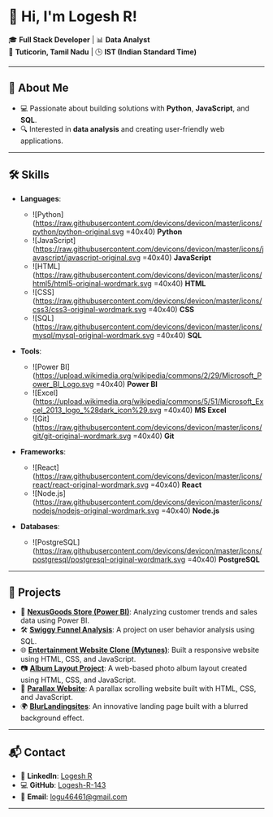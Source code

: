 # 👋 Hi, I'm Logesh R!

🎓 **Full Stack Developer** | 📊 **Data Analyst**  
📍 **Tuticorin, Tamil Nadu** | 🕒 **IST (Indian Standard Time)**

---

## 🌟 About Me
- 💻 Passionate about building solutions with **Python**, **JavaScript**, and **SQL**.
- 🔍 Interested in **data analysis** and creating user-friendly web applications.

---

## 🛠️ Skills
- **Languages**: 
  - ![Python](https://raw.githubusercontent.com/devicons/devicon/master/icons/python/python-original.svg =40x40) **Python**
  - ![JavaScript](https://raw.githubusercontent.com/devicons/devicon/master/icons/javascript/javascript-original.svg =40x40) **JavaScript**
  - ![HTML](https://raw.githubusercontent.com/devicons/devicon/master/icons/html5/html5-original-wordmark.svg =40x40) **HTML**
  - ![CSS](https://raw.githubusercontent.com/devicons/devicon/master/icons/css3/css3-original-wordmark.svg =40x40) **CSS**
  - ![SQL](https://raw.githubusercontent.com/devicons/devicon/master/icons/mysql/mysql-original-wordmark.svg =40x40) **SQL**

- **Tools**: 
  - ![Power BI](https://upload.wikimedia.org/wikipedia/commons/2/29/Microsoft_Power_BI_Logo.svg =40x40) **Power BI**
  - ![Excel](https://upload.wikimedia.org/wikipedia/commons/5/51/Microsoft_Excel_2013_logo_%28dark_icon%29.svg =40x40) **MS Excel**
  - ![Git](https://raw.githubusercontent.com/devicons/devicon/master/icons/git/git-original-wordmark.svg =40x40) **Git**

- **Frameworks**: 
  - ![React](https://raw.githubusercontent.com/devicons/devicon/master/icons/react/react-original-wordmark.svg =40x40) **React**
  - ![Node.js](https://raw.githubusercontent.com/devicons/devicon/master/icons/nodejs/nodejs-original-wordmark.svg =40x40) **Node.js**

- **Databases**:
  - ![PostgreSQL](https://raw.githubusercontent.com/devicons/devicon/master/icons/postgresql/postgresql-original-wordmark.svg =40x40) **PostgreSQL**

---

## 📂 Projects
- 🚀 **[NexusGoods Store (Power BI)](your-link-here)**: Analyzing customer trends and sales data using Power BI.
- 🛠️ **[Swiggy Funnel Analysis](your-link-here)**: A project on user behavior analysis using SQL.
- 🌐 **[Entertainment Website Clone (Mytunes)](your-link-here)**: Built a responsive website using HTML, CSS, and JavaScript.
- 📷 **[Album Layout Project](your-link-here)**: A web-based photo album layout created using HTML, CSS, and JavaScript.
- 🎨 **[Parallax Website](your-link-here)**: A parallax scrolling website built with HTML, CSS, and JavaScript.
- 🌍 **[BlurLandingsites](your-link-here)**: An innovative landing page built with a blurred background effect.

---

## 📬 Contact
- 💼 **LinkedIn**: [Logesh R](https://www.linkedin.com/in/logesh-r-74398a213)
- 💻 **GitHub**: [Logesh-R-143](https://github.com/Logesh-R-143)
- 📧 **Email**: logu46461@gmail.com

---
